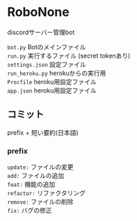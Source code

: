 # RoboNone

discordサーバー管理bot

`bot.py` Botのメインファイル  
`run.py` 実行するファイル (secret tokenあり)  
`settings.json` 設定ファイル   
`run_heroku.py` herokuからの実行用  
`Procfile` heroku用設定ファイル  
`app.json` heroku用設定ファイル  

## コミット

prefix + 短い要約(日本語)

### prefix

`update:` ファイルの変更  
`add:` ファイルの追加  
`feat:` 機能の追加  
`refactor:` リファクタリング  
`remove:` ファイルの削除  
`fix:` バグの修正  
